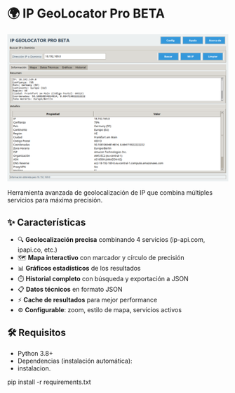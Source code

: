 # 🌍 IP GeoLocator Pro BETA

![App Screenshot](PI.png)

Herramienta avanzada de geolocalización de IP que combina múltiples servicios para máxima precisión.

## ✨ Características

- 🔍 **Geolocalización precisa** combinando 4 servicios (ip-api.com, ipapi.co, etc.)
- 🗺️ **Mapa interactivo** con marcador y círculo de precisión
- 📊 **Gráficos estadísticos** de los resultados
- ⏱️ **Historial completo** con búsqueda y exportación a JSON
- 📋 **Datos técnicos** en formato JSON
- ⚡ **Cache de resultados** para mejor performance
- ⚙️ **Configurable**: zoom, estilo de mapa, servicios activos

## 🛠️ Requisitos

- Python 3.8+
- Dependencias (instalación automática):
- instalacion.
  
pip install -r requirements.txt
